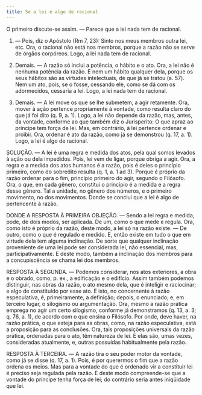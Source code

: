 ```yaml
---
title: Se a lei é algo de racional
---
```


O primeiro discute-se assim. — Parece que a lei nada tem de racional.  

1. — Pois, diz o Apóstolo (Rm 7, 23): Sinto nos meus membros outra lei, etc. Ora, o racional não está nos membros, porque a razão não se serve de órgãos corpóreos. Logo, a lei nada tem de racional.  

2. Demais. — A razão só inclui a potência, o hábito e o ato. Ora, a lei não é nenhuma potência da razão. E nem um hábito qualquer dela, porque os seus hábitos são as virtudes intelectuais, de que já se tratou (a. 57). Nem um ato, pois, se o fosse, cessando ele, como se dá com os adormecidos, cessaria a lei. Logo, a lei nada tem de racional.  

3. Demais. — A lei move os que se lhe submetem, a agir retamente. Ora, mover à ação pertence propriamente à vontade, como resulta claro do que já foi dito (q. 9, a. 1). Logo, a lei não depende da razão, mas, antes, da vontade, conforme ao que também diz o Jurisperito: O que apraz ao príncipe tem força de lei.  Mas, em contrário, à lei pertence ordenar e proibir. Ora, ordenar é ato da razão, como já se demonstrou (q. 17, a. 1). Logo, a lei é algo de racional.  

SOLUÇÃO. — A lei é uma regra e medida dos atos, pela qual somos levados à ação ou dela impedidos. Pois, lei vem de ligar, porque obriga a agir. Ora, a regra e a medida dos atos humanos é a razão, pois é deles o princípio primeiro, como do sobredito resulta (q. 1, a. 1 ad 3). Porque é próprio da razão ordenar para o fim, princípio primeiro do agir, segundo o Filósofo. Ora, o que, em cada gênero, constitui o princípio é a medida e a regra desse gênero. Tal a unidade, no gênero dos números, e o primeiro movimento, no dos movimentos. Donde se conclui que a lei é algo de pertencente à razão.  

DONDE A RESPOSTA À PRIMEIRA OBJEÇÃO. — Sendo a lei regra e medida, pode, de dois modos, ser aplicada. De um, como o que mede e regula. Ora, como isto é próprio da razão, deste modo, a lei só na razão existe. — De outro, como o que é regulado e medido. E, então existe em tudo o que em virtude dela tem alguma inclinação. De sorte que qualquer inclinação proveniente de uma lei pode ser considerada lei, não essencial, mas, participativamente. E deste modo, também a inclinação dos membros para a concupiscência se chama lei dos membros.  

RESPOSTA À SEGUNDA. — Podemos considerar, nos atos exteriores, a obra e o obrado, como, p. ex., a edificação e o edifício. Assim também podemos distinguir, nas obras da razão, o ato mesmo dela, que é inteligir e raciocinar; e algo de constituído por esse ato. E isto, no concernente à razão especulativa, é, primeiramente, a definição; depois, o enunciado; e, em terceiro lugar, o silogismo ou argumentação. Ora, mesmo a razão prática emprega no agir um certo silogismo, conforme já demonstramos (q. 13, a. 3; q. 76, a. 1), de acordo com o que ensina o Filósofo. Por onde, deve haver, na razão prática, o que esteja para as obras, como, na razão especulativa, está a proposição para as conclusões. Ora, tais proposições universais da razão prática, ordenadas para o ato, têm natureza de lei. E elas são, umas vezes, consideradas atualmente, e, outras possuídas habitualmente pela razão.  

RESPOSTA À TERCEIRA. — A razão tira o seu poder motor da vontade, como já se disse (q. 17, a. 1). Pois, é por querermos o fim que a razão ordena os meios. Mas para a vontade do que é ordenado vir a constituir lei é preciso seja regulada pela razão. E deste modo compreende-se que a vontade do príncipe tenha força de lei; do contrário seria antes iniqüidade que lei.